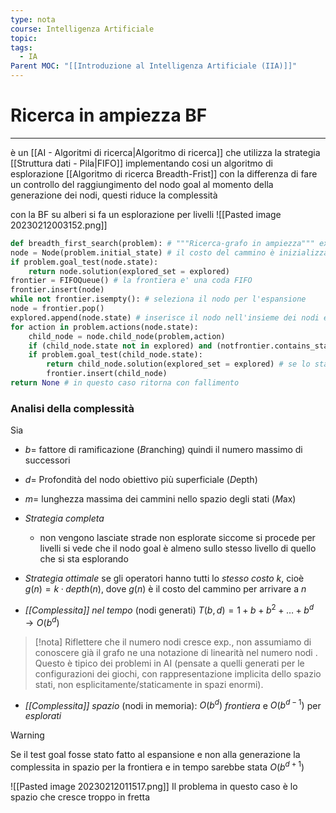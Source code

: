 ```yaml
---
type: nota
course: Intelligenza Artificiale
topic: 
tags:
  - IA
Parent MOC: "[[Introduzione al Intelligenza Artificiale (IIA)]]"
---
```


# Ricerca in ampiezza BF
---
è un [[AI - Algoritmi di ricerca|Algoritmo di ricerca]]  che utilizza la strategia [[Struttura dati - Pila|FIFO]] implementando cosi un algoritmo di esplorazione [[Algoritmo di ricerca Breadth-Frist]] con la differenza di fare un controllo del raggiungimento del nodo goal al momento della generazione dei nodi, questi riduce la complessità

con la BF su alberi si fa un esplorazione per livelli
![[Pasted image 20230212003152.png]]


```Python
def breadth_first_search(problem): # """Ricerca-grafo in ampiezza""" explored = [] # insieme degli stati già visitati (implementato come una lista)
node = Node(problem.initial_state) # il costo del cammino è inizializzato nel costruttore del nodo 
if problem.goal_test(node.state):
	return node.solution(explored_set = explored) 
frontier = FIFOQueue() # la frontiera e' una coda FIFO
frontier.insert(node)
while not frontier.isempty(): # seleziona il nodo per l'espansione
node = frontier.pop()
explored.append(node.state) # inserisce il nodo nell'insieme dei nodi esplorati 
for action in problem.actions(node.state): 
	child_node = node.child_node(problem,action) 
	if (child_node.state not in explored) and (notfrontier.contains_state(child_node.state)): 
	if problem.goal_test(child_node.state): 
		return child_node.solution(explored_set = explored) # se lo stato non e' uno stato obiettivo allora inserisci il nodo nella frontiera 
		frontier.insert(child_node) 
return None # in questo caso ritorna con fallimento
```


### Analisi della complessità
Sia 
- $b=$ fattore di ramificazione (*B*ranching) quindi il numero massimo di successori
- $d=$ Profondità del nodo obiettivo più superficiale (*D*epth)
- $m=$ lunghezza massima dei cammini nello spazio degli stati (*M*ax)

- _Strategia completa_
	-  non vengono lasciate strade non esplorate siccome si procede per livelli si vede che il nodo goal è almeno sullo stesso livello di quello che si sta esplorando
- _Strategia ottimale_ se gli operatori hanno tutti lo _stesso costo_ $k$, cioè $g(n) = k · depth(n)$, dove $g(n)$ è il costo del cammino per arrivare a $n$ 
-  _[[Complessita]] nel tempo_ (nodi generati) $T(b, d) = 1+ b + b^2 + \dots + b^d\rightarrow O(b^d)$  
 >[!nota]
> Riflettere che il numero nodi cresce exp., non assumiamo di conoscere già il grafo ne una notazione di linearità nel numero nodi . Questo è tipico dei problemi in AI (pensate a quelli generati per le configurazioni dei giochi, con rappresentazione implicita dello spazio stati, non esplicitamente/staticamente in spazi enormi). 
- _[[Complessita]] spazio_ (nodi in memoria): $O(b^d )$ _frontiera_ e $O(b^{d-1})$ per _esplorati_

>[!warning]
>Se il test goal fosse stato fatto al espansione e non alla generazione la complessita in spazio per la frontiera e in tempo sarebbe stata $O(b^{d+1})$

![[Pasted image 20230212011517.png]]
Il problema in questo caso è lo spazio che cresce troppo in fretta